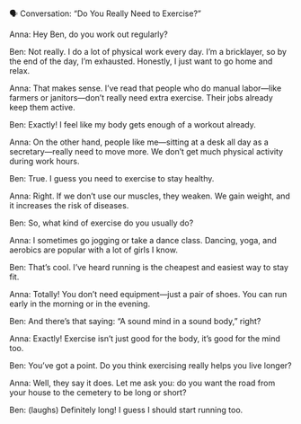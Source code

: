 
🗣️ Conversation: “Do You Really Need to Exercise?”

Anna: Hey Ben, do you work out regularly?

Ben: Not really. I do a lot of physical work every day. I’m a bricklayer, so by the end of the day, I’m exhausted. Honestly, I just want to go home and relax.

Anna: That makes sense. I’ve read that people who do manual labor—like farmers or janitors—don’t really need extra exercise. Their jobs already keep them active.

Ben: Exactly! I feel like my body gets enough of a workout already.

Anna: On the other hand, people like me—sitting at a desk all day as a secretary—really need to move more. We don’t get much physical activity during work hours.

Ben: True. I guess you need to exercise to stay healthy.

Anna: Right. If we don’t use our muscles, they weaken. We gain weight, and it increases the risk of diseases.

Ben: So, what kind of exercise do you usually do?

Anna: I sometimes go jogging or take a dance class. Dancing, yoga, and aerobics are popular with a lot of girls I know.

Ben: That’s cool. I’ve heard running is the cheapest and easiest way to stay fit.

Anna: Totally! You don’t need equipment—just a pair of shoes. You can run early in the morning or in the evening.

Ben: And there’s that saying: “A sound mind in a sound body,” right?

Anna: Exactly! Exercise isn’t just good for the body, it’s good for the mind too.

Ben: You’ve got a point. Do you think exercising really helps you live longer?

Anna: Well, they say it does. Let me ask you: do you want the road from your house to the cemetery to be long or short?

Ben: (laughs) Definitely long! I guess I should start running too.

